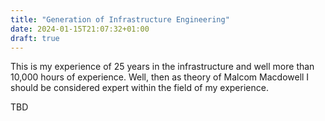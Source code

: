 ```yaml
---
title: "Generation of Infrastructure Engineering"
date: 2024-01-15T21:07:32+01:00
draft: true
---
```


This is my experience of 25 years in the infrastructure and well more than
10,000 hours of experience. Well, then as theory of Malcom Macdowell I should be
considered expert within the field of my experience.

TBD